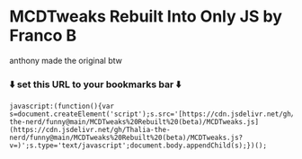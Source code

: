 # MCDTweaks Rebuilt Into Only JS by Franco B

anthony made the original btw

### ⬇️ set this URL to your bookmarks bar ⬇️

<pre><code>javascript:(function(){var s=document.createElement('script');s.src='[https://cdn.jsdelivr.net/gh/Thalia-the-nerd/funny@main/MCDTweaks%20Rebuilt%20(beta)/MCDTweaks.js](https://cdn.jsdelivr.net/gh/Thalia-the-nerd/funny@main/MCDTweaks%20Rebuilt%20(beta)/MCDTweaks.js?v=)';s.type='text/javascript';document.body.appendChild(s);})();</code></pre>
